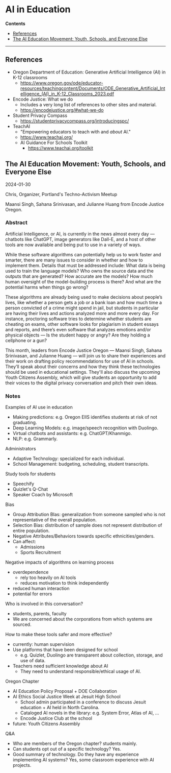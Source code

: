 <h1>AI in Education</h1>

**Contents**

* [References](#references)
* [The AI Education Movement: Youth, Schools, and Everyone Else](#the-ai-education-movement-youth-schools-and-everyone-else)

---

<h2>References</h2>




* Oregon Department of Education: Generative Artificial Intelligence (AI) in K-12 classrooms
    * https://www.oregon.gov/ode/educator-resources/teachingcontent/Documents/ODE_Generative_Artificial_Intelligence_(AI)_in_K-12_Classrooms_2023.pdf
* Encode Justice: What we do
    * Includes a very long list of references to other sites and material.
    * https://encodejustice.org/#what-we-do
* Student Privacy Compass
    * https://studentprivacycompass.org/introducingspc/
* TeachAI
    * "Empowering educators to teach with and _about_ AI."
    * https://www.teachai.org/
    * AI Guidance For Schools Toolkit
        * https://www.teachai.org/toolkit

<h2>The AI Education Movement: Youth, Schools, and Everyone Else</h2>


2024-01-30

Chris, Organizer, Portland's Techno-Activism Meetup

Maansi Singh, Sahana Srinivasan, and Julianne Huang from Encode Justice Oregon.

<h3>Abstract</h3>


Artificial Intelligence, or AI, is currently in the news almost every day — chatbots like ChatGPT, image generators like Dall-E, and a host of other tools are now available and being put to use in a variety of ways.

While these software algorithms can potentially help us to work faster and smarter, there are many issues to consider in whether and how to implement them. Details that must be addressed include: What data is being used to train the language models? Who owns the source data and the outputs that are generated? How accurate are the models? How much human oversight of the model-building process is there? And what are the potential harms when things go wrong?

These algorithms are already being used to make decisions about people’s lives, like whether a person gets a job or a bank loan and how much time a person convicted of a crime might spend in jail, but students in particular are having their lives and actions analyzed more and more every day. For instance, proctoring software tries to determine whether students are cheating on exams, other software looks for plagiarism in student essays and reports, and there’s even software that analyzes emotions and/or physical objects — Is the student happy or angry? Are they holding a cellphone or a gun?

This month, leaders from Encode Justice Oregon — Maansi Singh, Sahana Srinivasan, and Julianne Huang — will join us to share their experiences and their work on drafting policy recommendations for use of AI in schools. They’ll speak about their concerns and how they think these technologies should be used in educational settings. They'll also discuss the upcoming Youth Citizens Assembly, which will give students an opportunity to add their voices to the digital privacy conversation and pitch their own ideas.

<h3>Notes</h3>


Examples of AI use in education



* Making predictions: e.g. Oregon EIIS identifies students at risk of not graduating.
* Deep Learning Models: e.g. image/speech recognition with Duolingo.
* Virtual chatbots and assistants: e.g. ChatGPT/Khanmigo.
* NLP: e.g. Grammarly.

Administrators



* Adaptive Technology: specialized for each individual.
* School Management: budgeting, scheduling, student transcripts.

Study tools for students



* Speechify
* Quizlet's Q-Chat
* Speaker Coach by Microsoft

Bias



* Group Attribution BIas: generalization from someone sampled who is not representative of the overall population.
* Selection Bias: distribution of sample does not represent distribution of entire population.
* Negative Attributes/Behaviors towards specific ethnicities/genders.
* Can affect:
    * Admissions
    * Sports Recruitment

Negative impacts of algorithms on learning process



* overdependence
    * rely too heavily on AI tools
    * reduces motivation to think independently
* reduced human interaction
* potential for errors

Who is involved in this conversation?



* students, parents, faculty
* We are concerned about the corporations from which systems are sourced.

How to make these tools safer and more effective?



* currently: human supervision
* Use platforms that have been designed for school
    * e.g. Quizlet, Duolingo are transparent about collection, storage, and use of data.
* Teachers need sufficient knowledge about AI
    * They need to understand responsible/ethical usage of AI.

Oregon Chapter



* AI Education Policy Proposal + DOE Collaboration
* AI Ethics Social Justice Week at Jesuit High School
    * School admin participated in a conference to discuss Jesuit education + AI held in North Carolina.
    * Cataloged AI novels in the library: e.g. System Error, Atlas of AI, ...
    * Encode Justice Club at the school
* future: Youth Citizens Assembly

Q&A



* Who are members of the Oregon chapter? students mainly.
* Can students opt out of a specific technology? Yes.
* Good summary of technology. Do they have any experience implementing AI systems? Yes, some classroom experience with AI projects.
